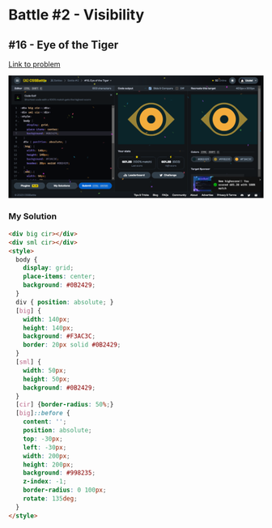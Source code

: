 # Battle #2 - Visibility

## #16 - Eye of the Tiger

[Link to problem](https://cssbattle.dev/play/16)

![Result](../../assets/016.eye-of-the-tiger.png)

### My Solution

```html
<div big cir></div>
<div sml cir></div>
<style>
  body {
    display: grid;
    place-items: center;
    background: #0B2429;
  }
  div { position: absolute; }
  [big] {
    width: 140px;
    height: 140px;
    background: #F3AC3C;
    border: 20px solid #0B2429;
  }
  [sml] {
    width: 50px;
    height: 50px;
    background: #0B2429;
  }
  [cir] {border-radius: 50%;}
  [big]::before {
    content: '';
    position: absolute;
    top: -30px;
    left: -30px;
    width: 200px;
    height: 200px;
    background: #998235;
    z-index: -1;
    border-radius: 0 100px;
    rotate: 135deg;
  }
</style>
```
